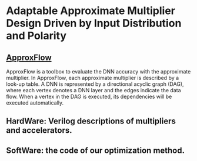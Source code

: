 # Adaptable Approximate Multiplier Design Driven by Input Distribution and Polarity

## [ApproxFlow](https://github.com/FDU-ME-ARC/ApproxFlow)

ApproxFlow is a toolbox to evaluate the DNN accuracy with the approximate multiplier. In ApproxFlow, each approximate multiplier is described by a look-up table. A DNN is represented by a directional acyclic graph (DAG), where each vertex denotes a DNN layer and the edges indicate the data flow. When a vertex in the DAG is executed, its dependencies will be executed automatically.





## HardWare: Verilog descriptions of multipliers and accelerators.
## SoftWare: the code of our optimization method.